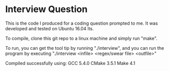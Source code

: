 # Interview Question

This is the code I produced for a coding question prompted to me. It was developed and tested on Ubuntu 16.04 lts.

To compile, clone this git repo to a linux machine and simply run "make".

To run, you can get the tool tip by running "./interview", and you can run the program by executing "./interview \<infile\> \<regex/swear file\> \<outfile\>"

Compiled successfully using:
GCC 5.4.0
CMake 3.5.1
Make 4.1
